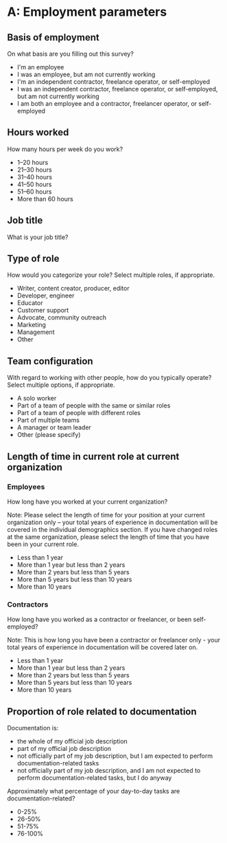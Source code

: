 # A: Employment parameters

## Basis of employment

On what basis are you filling out this survey?

- I'm an employee
- I was an employee, but am not currently working
- I'm an independent contractor, freelance operator, or self-employed
- I was an independent contractor, freelance operator, or self-employed, but am not currently working
- I am both an employee and a contractor, freelancer operator, or self-employed

## Hours worked

How many hours per week do you work?

   - 1–20 hours
   - 21–30 hours
   - 31–40 hours
   - 41–50 hours
   - 51–60 hours
   - More than 60 hours 

## Job title

What is your job title?

## Type of role

How would you categorize your role? Select multiple roles, if appropriate.

- Writer, content creator, producer, editor
- Developer, engineer
- Educator
- Customer support
- Advocate, community outreach
- Marketing
- Management
- Other

## Team configuration

With regard to working with other people, how do you typically operate? Select multiple options, if appropriate.

- A solo worker
- Part of a team of people with the same or similar roles
- Part of a team of people with different roles
- Part of multiple teams
- A manager or team leader
- Other (please specify)

## Length of time in current role at current organization

### Employees

How long have you worked at your current organization?

Note: Please select the length of time for your position at your current organization only – your total years of experience in documentation will be covered in the individual demographics section. If you have changed roles at the same organization, please select the length of time that you have been in your current role.

- Less than 1 year
- More than 1 year but less than 2 years
- More than 2 years but less than 5 years
- More than 5 years but less than 10 years
- More than 10 years

### Contractors

How long have you worked as a contractor or freelancer, or been self-employed? 

Note: This is how long you have been a contractor or freelancer only - your total years of experience in documentation will be covered later on.

- Less than 1 year
- More than 1 year but less than 2 years
- More than 2 years but less than 5 years
- More than 5 years but less than 10 years
- More than 10 years

## Proportion of role related to documentation

Documentation is:

- the whole of my official job description
- part of my official job description
- not officially part of my job description, but I am expected to perform documentation-related tasks
- not officially part of my job description, and I am not expected to perform documentation-related tasks, but I do anyway

Approximately what percentage of your day-to-day tasks are documentation-related?

- 0-25%
- 26-50%
- 51-75%
- 76-100%
